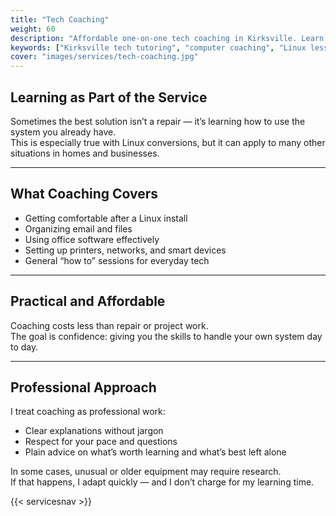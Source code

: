 ```yaml
---
title: "Tech Coaching"
weight: 60
description: "Affordable one-on-one tech coaching in Kirksville. Learn Linux, organize files, set up devices, and gain confidence with your technology."
keywords: ["Kirksville tech tutoring", "computer coaching", "Linux lessons", "Switchboard Tech Services coaching"]
cover: "images/services/tech-coaching.jpg"
---
```



## Learning as Part of the Service

Sometimes the best solution isn’t a repair — it’s learning how to use the system you already have.  
This is especially true with Linux conversions, but it can apply to many other situations in homes and businesses.

---

## What Coaching Covers

- Getting comfortable after a Linux install  
- Organizing email and files  
- Using office software effectively  
- Setting up printers, networks, and smart devices  
- General “how to” sessions for everyday tech

---

## Practical and Affordable

Coaching costs less than repair or project work.  
The goal is confidence: giving you the skills to handle your own system day to day.

---

## Professional Approach

I treat coaching as professional work:  
- Clear explanations without jargon  
- Respect for your pace and questions  
- Plain advice on what’s worth learning and what’s best left alone

In some cases, unusual or older equipment may require research.  
If that happens, I adapt quickly — and I don’t charge for my learning time.  

{{< servicesnav >}}